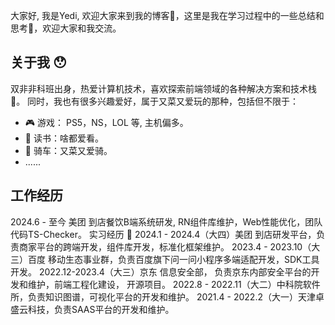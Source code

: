 大家好,  我是Yedi, 欢迎大家来到我的博客🤩，这里是我在学习过程中的一些总结和思考🤔，欢迎大家和我交流。

## 关于我 😯
双非非科班出身，热爱计算机技术，喜欢探索前端领域的各种解决方案和技术栈🚀。
同时，我也有很多兴趣爱好，属于又菜又爱玩的那种，包括但不限于：
- 🎮 游戏： PS5，NS，LOL 等, 主机偏多。
- 📖 读书：啥都爱看。
- 🚴 骑车：又菜又爱骑。
- ......

## 工作经历
2024.6 - 至今  美团 到店餐饮B端系统研发,  RN组件库维护，Web性能优化，团队代码TS-Checker。
实习经历 💼
2024.1 - 2024.4（大四）美团 到店研发平台，负责商家平台的跨端开发，组件库开发，标准化框架维护。
2023.4 - 2023.10（大三）百度  移动生态事业群，负责百度旗下问一问小程序多端适配开发，SDK工具开发。
2022.12-2023.4（大三）京东 信息安全部， 负责京东内部安全平台的开发和维护，前端工程化建设， 开源项目。 
2022.8 - 2022.11（大二）中科院软件所，负责知识图谱，可视化平台的开发和维护。
2021.4 - 2022.2（大一）天津卓盛云科技，负责SAAS平台的开发和维护。
